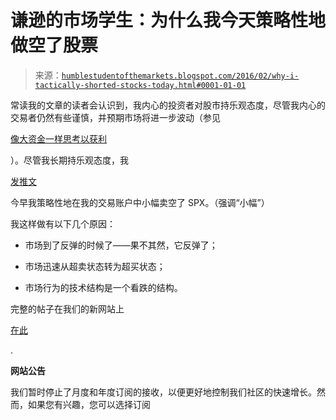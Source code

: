 <!--yml

分类：未分类

date: 2024-05-18 03:09:45

-->

# 谦逊的市场学生：为什么我今天策略性地做空了股票

> 来源：[`humblestudentofthemarkets.blogspot.com/2016/02/why-i-tactically-shorted-stocks-today.html#0001-01-01`](https://humblestudentofthemarkets.blogspot.com/2016/02/why-i-tactically-shorted-stocks-today.html#0001-01-01)

常读我的文章的读者会认识到，我内心的投资者对股市持乐观态度，尽管我内心的交易者仍然有些谨慎，并预期市场将进一步波动（参见

[像大资金一样思考以获利](https://humblestudentofthemarkets.com/2016/02/14/profit-by-thinking-like-big-money/)

）。尽管我长期持乐观态度，我

[发推文](https://twitter.com/HumbleStudent/status/699980289099956227)

今早我策略性地在我的交易账户中小幅卖空了 SPX。（强调“小幅”）

我这样做有以下几个原因：

+   市场到了反弹的时候了——果不其然，它反弹了；

+   市场迅速从超卖状态转为超买状态；

+   市场行为的技术结构是一个看跌的结构。

完整的帖子在我们的新网站上

[在此](https://humblestudentofthemarkets.com/2016/02/17/why-i-tactically-shorted-stocks-today/)

.

**网站公告**

我们暂时停止了月度和年度订阅的接收，以便更好地控制我们社区的快速增长。然而，如果您有兴趣，您可以选择订阅
